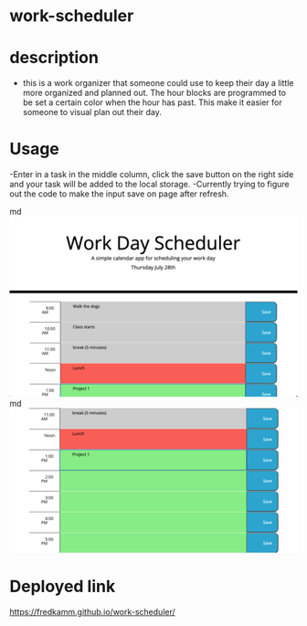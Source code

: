 # work-scheduler

# description
- this is a work organizer that someone could use to keep their day a little more organized and planned out. The hour blocks are programmed to be set a certain color when the hour has past. This make it easier for someone to visual plan out their day.

# Usage
 -Enter in a task in the middle column, click the save button on the right side and your task will be added to the local storage.
 -Currently trying to figure out the code to make the input save on page after refresh.
 
md
    ![alt text](./assets/images/Screen%20Shot%202022-07-28%20at%207.30.56%20PM.png)
md
    ![alt text](./assets/images/Screen%20Shot%202022-07-28%20at%207.31.09%20PM.png)


# Deployed link

https://fredkamm.github.io/work-scheduler/
